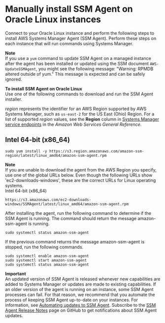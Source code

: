 # Manually install SSM Agent on Oracle Linux instances<a name="agent-install-oracle"></a>

Connect to your Oracle Linux instance and perform the following steps to install AWS Systems Manager Agent \(SSM Agent\)\. Perform these steps on each instance that will run commands using Systems Manager\.

**Note**  
If you use a `yum` command to update SSM Agent on a managed instance after the agent has been installed or updated using the SSM document `AWS-UpdateSSMAgent`, you might see the following message: "Warning: RPMDB altered outside of yum\." This message is expected and can be safely ignored\.

**To install SSM Agent on Oracle Linux**  
Use one of the following commands to download and run the SSM Agent installer\. 

*region* represents the identifier for an AWS Region supported by AWS Systems Manager, such as `us-east-2` for the US East \(Ohio\) Region\. For a list of supported *region* values, see the **Region** column in [Systems Manager service endpoints](https://docs.aws.amazon.com/general/latest/gr/ssm.html#ssm_region) in the *Amazon Web Services General Reference*\.

## Intel 64\-bit \(x86\_64\)<a name="oracleIntel64"></a>

```
sudo yum install -y https://s3.region.amazonaws.com/amazon-ssm-region/latest/linux_amd64/amazon-ssm-agent.rpm
```

**Note**  
If you are unable to download the agent from the AWS Region you specify, use one of the global URLs below\. Even though the following URLs show 'ec2\-downloads\-windows', these are the correct URLs for Linux operating systems\.  
Intel 64\-bit \(x86\_64\)  

```
https://s3.amazonaws.com/ec2-downloads-windows/SSMAgent/latest/linux_amd64/amazon-ssm-agent.rpm
```

After installing the agent, run the following command to determine if the SSM Agent is running\. The command should return the message amazon\-ssm\-agent is running\.

```
sudo systemctl status amazon-ssm-agent
```

If the previous command returns the message amazon\-ssm\-agent is stopped, run the following commands\.

```
sudo systemctl enable amazon-ssm-agent
sudo systemctl start amazon-ssm-agent
sudo systemctl status amazon-ssm-agent
```

**Important**  
An updated version of SSM Agent is released whenever new capabilities are added to Systems Manager or updates are made to existing capabilities\. If an older version of the agent is running on an instance, some SSM Agent processes can fail\. For that reason, we recommend that you automate the process of keeping SSM Agent up\-to\-date on your instances\. For information, see [Automating updates to SSM Agent](ssm-agent-automatic-updates.md)\. Subscribe to the [SSM Agent Release Notes](https://github.com/aws/amazon-ssm-agent/blob/mainline/RELEASENOTES.md) page on GitHub to get notifications about SSM Agent updates\.